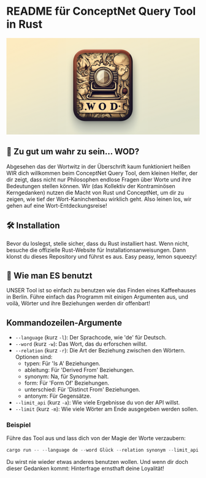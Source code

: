 # README für ConceptNet Query Tool in Rust
![app logo](media/wod.png)

## 🚀 Zu gut um wahr zu sein... WOD?
Abgesehen das der Wortwitz in der Überschrift kaum funktioniert heißen WIR dich willkommen beim ConceptNet Query Tool, dem kleinen Helfer, der dir zeigt, dass nicht nur Philosophen endlose Fragen über Worte und ihre Bedeutungen stellen können. Wir (das Kollektiv der Kontraminösen Kerngedanken) nutzen die Macht von Rust und ConceptNet, um dir zu zeigen, wie tief der Wort-Kaninchenbau wirklich geht. Also leinen los, wir gehen auf eine Wort-Entdeckungsreise!

## 🛠 Installation
Bevor du loslegst, stelle sicher, dass du Rust installiert hast. Wenn nicht, besuche die offizielle Rust-Website für Installationsanweisungen. Dann klonst du dieses Repository und führst es aus. Easy peasy, lemon squeezy!

## 📜 Wie man ES benutzt
UNSER Tool ist so einfach zu benutzen wie das Finden eines Kaffeehauses in Berlin. Führe einfach das Programm mit einigen Argumenten aus, und voilà, Wörter und ihre Beziehungen werden dir offenbart!

## Kommandozeilen-Argumente
- `--language` (kurz `-l`): Der Sprachcode, wie 'de' für Deutsch.
- `--word` (kurz `-w`): Das Wort, das du erforschen willst.
- `--relation` (kurz `-r`): Die Art der Beziehung zwischen den Wörtern. Optionen sind:
  - typen: Für 'Is A' Beziehungen.
  - ableitung: Für 'Derived From' Beziehungen.
  - synonym: Na, für Synonyme halt.
  - form: Für 'Form Of' Beziehungen.
  - unterschied: Für 'Distinct From' Beziehungen.
  - antonym: Für Gegensätze.
- `--limit_api` (kurz `-a`): Wie viele Ergebnisse du von der API willst.
- `--limit` (kurz `-m`): Wie viele Wörter am Ende ausgegeben werden sollen.


### Beispiel
Führe das Tool aus und lass dich von der Magie der Worte verzaubern:

```powershell
cargo run -- --language de --word Glück --relation synonym --limit_api 1000 --limit 10
```

Du wirst nie wieder etwas anderes benutzen wollen. Und wenn dir doch dieser Gedanken kommt: Hinterfrage ernsthaft deine Loyalität!
